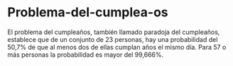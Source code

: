 # Problema-del-cumplea-os
El problema del cumpleaños, también llamado paradoja del cumpleaños, establece que de un conjunto de 23 personas, hay una probabilidad del 50,7% de que al menos dos de ellas cumplan años el mismo día. Para 57 o más personas la probabilidad es mayor del 99,666%.
